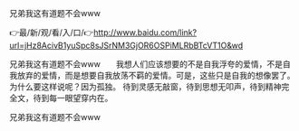 兄弟我这有道题不会www

👉最/新/观/看/入/口/👉http://www.baidu.com/link?url=jHz8AcivB1yuSpc8sJSrNM3GjOR6OSPiMLRbBTcVT1O&wd

兄弟我这有道题不会www　　我想人们应该想要的不是自我浮夸的爱情，不是自我放弃的爱情，而是想要自我放荡不羁的爱情。可是，这些只是自我的想像罢了。为什么要这样说呢？因为孤独。
待到灵感无敲窗，待到思想无叩声，待到精神完全文，待到每一眼望穿内在。


兄弟我这有道题不会www
